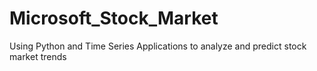 # Microsoft_Stock_Market
Using Python and Time Series Applications to analyze and predict stock market trends
